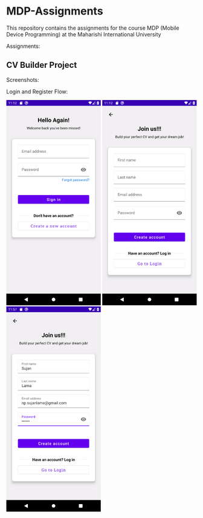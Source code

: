 # MDP-Assignments
This repository contains the assignments for the course MDP (Mobile Device Programming) at the Maharishi International University

Assignments:

## CV Builder Project

Screenshots:

Login and Register Flow:
<p float="left">
  <img src="/1.png" width="250" />
  <img src="/2.png" width="250"/> 
  <img src="/3.png" width="250"/>
</p>

